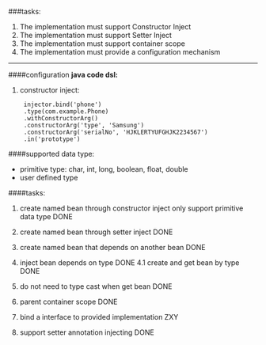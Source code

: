 ###tasks:
1. The implementation must support Constructor Inject
2. The implementation must support Setter Inject
3. The implementation must support container scope
4. The implementation must provide a configuration mechanism

---
####configuration
**java code dsl:**

1. constructor inject:

		injector.bind('phone')
		.type(com.example.Phone)
		.withConstructorArg()
		.constructorArg('type', 'Samsung')
		.constructorArg('serialNo', 'HJKLERTYUFGHJK2234567')
		.in('prototype')

####supported data type:
+ primitive type: char, int, long, boolean, float,  double
+ user defined type



####tasks:
1. create named bean through constructor inject only support primitive data type DONE

2. create named bean through setter inject DONE

3. create named bean that depends on another bean DONE

4. inject bean depends on type DONE
    4.1 create and get bean by type DONE

5. do not need to type cast when get bean DONE

6. parent container scope DONE

7. bind a interface to provided implementation  ZXY

8. support setter annotation injecting DONE